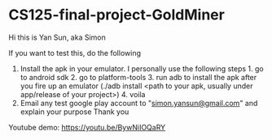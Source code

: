 # CS125-final-project-GoldMiner
Hi this is Yan Sun, aka Simon

If you want to test this, do the following
  1. Install the apk in your emulator.
  I personally use the following steps
    1. go to android sdk
    2. go to platform-tools
    3. run adb to install the apk after you fire up an emulator 
        (./adb install <path to your apk, usually under app/release of your project>)
    4. voila 
  2. Email any test google play account to "simon.yansun@gmail.com" and explain your purpose
  Thank you
  
Youtube demo: https://youtu.be/BywNiIOQaRY
